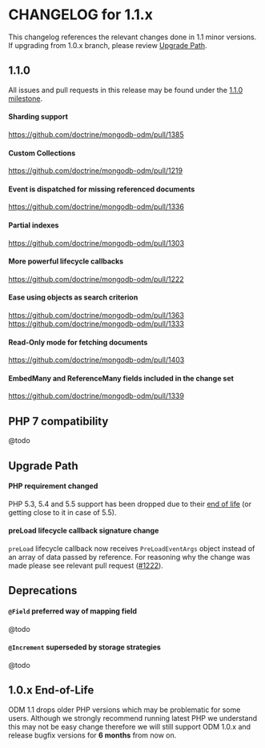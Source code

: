CHANGELOG for 1.1.x
===================

This changelog references the relevant changes done in 1.1 minor versions. If upgrading from
1.0.x branch, please review
[Upgrade Path](https://github.com/doctrine/mongodb-odm/blob/master/CHANGELOG-1.1.md#upgrade-path).

1.1.0
-----

All issues and pull requests in this release may be found under the
[1.1.0 milestone](https://github.com/doctrine/mongodb-odm/issues?q=milestone%3A1.1.0).

#### Sharding support

https://github.com/doctrine/mongodb-odm/pull/1385

#### Custom Collections

https://github.com/doctrine/mongodb-odm/pull/1219

#### Event is dispatched for missing referenced documents

https://github.com/doctrine/mongodb-odm/pull/1336

#### Partial indexes

https://github.com/doctrine/mongodb-odm/pull/1303

#### More powerful lifecycle callbacks

https://github.com/doctrine/mongodb-odm/pull/1222

#### Ease using objects as search criterion

https://github.com/doctrine/mongodb-odm/pull/1363
https://github.com/doctrine/mongodb-odm/pull/1333

#### Read-Only mode for fetching documents

https://github.com/doctrine/mongodb-odm/pull/1403

#### EmbedMany and ReferenceMany fields included in the change set

https://github.com/doctrine/mongodb-odm/pull/1339

PHP 7 compatibility
-------------------

@todo

Upgrade Path
------------

#### PHP requirement changed

PHP 5.3, 5.4 and 5.5 support has been dropped due to their [end of life](http://php.net/eol.php)
(or getting close to it in case of 5.5).

#### preLoad lifecycle callback signature change

`preLoad` lifecycle callback now receives `PreLoadEventArgs` object instead of an array of data
passed by reference. For reasoning why the change was made please see relevant pull request
([#1222](https://github.com/doctrine/mongodb-odm/pull/1222)).

Deprecations
------------

#### `@Field` preferred way of mapping field

@todo

#### `@Increment` superseded by storage strategies

@todo

1.0.x End-of-Life
-----------------

ODM 1.1 drops older PHP versions which may be problematic for some users. Although we strongly
recommend running latest PHP we understand this may not be easy change therefore we will still
support ODM 1.0.x and release bugfix versions for **6 months** from now on.
